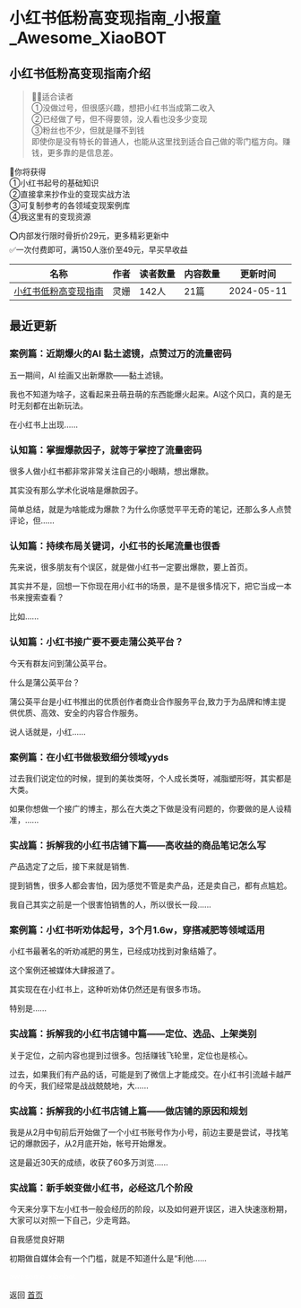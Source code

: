 # 小红书低粉高变现指南_小报童_Awesome_XiaoBOT

## 小红书低粉高变现指南介绍
> 🙋‍♀️适合读者    
①没做过号，但很感兴趣，想把小红书当成第二收入    
②已经做了号，但不得要领，没人看也没多少变现    
③粉丝也不少，但就是赚不到钱    
即使你是没有特长的普通人，也能从这里找到适合自己做的零门槛方向。赚钱，更多靠的是信息差。    
    
👀你将获得    
①小红书起号的基础知识    
②直接拿来抄作业的变现实战方法    
③可复制参考的各领域变现案例库    
④我这里有的变现资源    
    
⭕️内部发行限时骨折价29元，更多精彩更新中    
✅一次付费即可，满150人涨价至49元，早买早收益  
  


|名称|作者|读者数量|内容数量|更新时间|
|---|---|---|---|---|
|[小红书低粉高变现指南](https://xiaobot.net/p/lingshan03?refer=0b133df9-27dc-423b-8101-639049001c13)|灵姗|142人|21篇|2024-05-11|

## 最近更新
### 案例篇：近期爆火的AI 黏土滤镜，点赞过万的流量密码

五一期间，AI 绘画又出新爆款——黏土滤镜。

我也不知道为啥子，这看起来丑萌丑萌的东西能爆火起来。AI这个风口，真的是无时无刻都在出新玩法。

在小红书上出现......

### 认知篇：掌握爆款因子，就等于掌控了流量密码

很多人做小红书都非常非常关注自己的小眼睛，想出爆款。

其实没有那么学术化说啥是爆款因子。

简单总结，就是为啥能成为爆款？为什么你感觉平平无奇的笔记，还那么多人点赞评论，但......

### 认知篇：持续布局关键词，小红书的长尾流量也很香

先来说，很多朋友有个误区，就是做小红书一定要出爆款，要上首页。

其实并不是，回想一下你现在用小红书的场景，是不是很多情况下，把它当成一本书来搜索查看？

比如......

### 认知篇：小红书接广要不要走蒲公英平台？

今天有群友问到蒲公英平台。

什么是蒲公英平台？

蒲公英平台是小红书推出的优质创作者商业合作服务平台,致力于为品牌和博主提供优质、高效、安全的内容合作服务。

说人话就是，小红......

### 案例篇：在小红书做极致细分领域yyds

过去我们说定位的时候，提到的美妆类呀，个人成长类呀，减脂塑形呀，其实都是大类。



如果你想做一个接广的博主，那么在大类之下做是没有问题的，你要做的是人设精准，......

### 实战篇：拆解我的小红书店铺下篇——高收益的商品笔记怎么写

产品选定了之后，接下来就是销售.

提到销售，很多人都会害怕，因为感觉不管是卖产品，还是卖自己，都有点尴尬。

我自己其实之前是一个很害怕销售的人，所以很长一段......

### 案例篇：小红书听劝体起号，3个月1.6w，穿搭减肥等领域适用

小红书最著名的听劝减肥的男生，已经成功找到对象结婚了。

这个案例还被媒体大肆报道了。

其实现在在小红书上，这种听劝体仍然还是有很多市场。

特别是......

### 实战篇：拆解我的小红书店铺中篇——定位、选品、上架类别

关于定位，之前内容也提到过很多。包括赚钱飞轮里，定位也是核心。

过去，如果我们有产品的话，可能是到了微信上才能成交。在小红书引流越卡越严的今天，我们经常是战战兢兢地，大......

### 实战篇：拆解我的小红书店铺上篇——做店铺的原因和规划

我是从2月中旬前后开始做了一个小红书账号作为小号，前边主要是尝试，寻找笔记的爆款因子，从2月底开始，帐号开始爆发。



这是最近30天的成绩，收获了60多万浏览......

### 实战篇：新手蜕变做小红书，必经这几个阶段

今天来分享下左小红书一般会经历的阶段，以及如何避开误区，进入快速涨粉期，大家可以对照一下自己，少走弯路。

自我感觉良好期

初期做自媒体会有一个门槛，就是不知道什么是“利他......


<a href="https://github.com/Reno9527/awesome-xiaobot" style="color: white; text-decoration: none;">awesome-xiaobot</a>

返回 [首页](../README.md)

